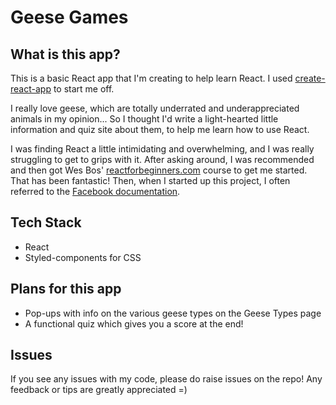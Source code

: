 # Geese Games

## What is this app?
This is a basic React app that I'm creating to help learn React. I used [create-react-app](https://github.com/facebookincubator/create-react-app) to start me off. 

I really love geese, which are totally underrated and underappreciated animals in my opinion... So I thought I'd write a light-hearted little information and quiz site about them, to help me learn how to use React. 

I was finding React a little intimidating and overwhelming, and I was really struggling to get to grips with it. After asking around, I was recommended and then got Wes Bos' [reactforbeginners.com](reactforbeginners.com) course to get me started. That has been fantastic! Then, when I started up this project, I often referred to the [Facebook documentation](https://facebook.github.io/react/docs/hello-world.html). 


## Tech Stack
- React
- Styled-components for CSS

## Plans for this app
- Pop-ups with info on the various geese types on the Geese Types page
- A functional quiz which gives you a score at the end!

## Issues
If you see any issues with my code, please do raise issues on the repo! Any feedback or tips are greatly appreciated =) 
